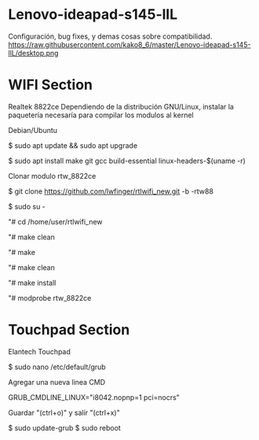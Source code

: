 # Lenovo-ideapad-s145-llL
Configuración, bug fixes, y demas cosas sobre compatibilidad.
https://raw.githubusercontent.com/kako8_6/master/Lenovo-ideapad-s145-llL/desktop.png 

# WIFI Section 

Realtek 8822ce
Dependiendo de la distribución GNU/Linux, instalar la paquetería necesaría para compilar los modulos al kernel

Debian/Ubuntu

$ sudo apt update && sudo apt upgrade

$ sudo apt install make git gcc build-essential linux-headers-$(uname -r)

Clonar modulo rtw_8822ce

$ git clone https://github.com/lwfinger/rtlwifi_new.git -b -rtw88

$ sudo su -

"# cd /home/user/rtlwifi_new

"# make clean

"# make 

"# make clean

"# make install

"# modprobe rtw_8822ce

# Touchpad Section
Elantech Touchpad

$ sudo nano /etc/default/grub

Agregar una nueva linea CMD

GRUB_CMDLINE_LINUX="i8042.nopnp=1 pci=nocrs"

Guardar "(ctrl+o)" y salir "(ctrl+x)"

$ sudo update-grub
$ sudo reboot
